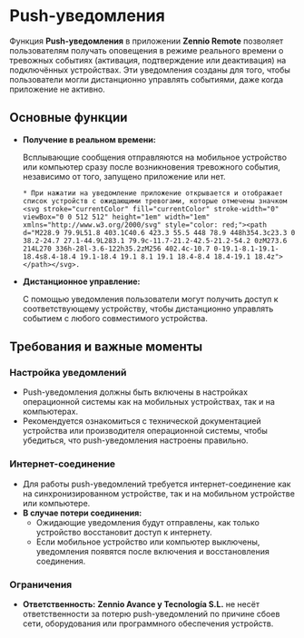 # Push-уведомления

Функция **Push-уведомления** в приложении **Zennio Remote** позволяет пользователям получать оповещения в режиме реального времени о тревожных событиях (активация, подтверждение или деактивация) на подключённых устройствах. Эти уведомления созданы для того, чтобы пользователи могли дистанционно управлять событиями, даже когда приложение не активно.

## Основные функции

* **Получение в реальном времени:** 

    Всплывающие сообщения отправляются на мобильное устройство или компьютер сразу после возникновения тревожного события, независимо от того, запущено приложение или нет.
      
      * При нажатии на уведомление приложение открывается и отображает список устройств с ожидающими тревогами, которые отмечены значком <svg stroke="currentColor" fill="currentColor" stroke-width="0" viewBox="0 0 512 512" height="1em" width="1em" xmlns="http://www.w3.org/2000/svg" style="color: red;"><path d="M228.9 79.9L51.8 403.1C40.6 423.3 55.5 448 78.9 448h354.3c23.3 0 38.2-24.7 27.1-44.9L283.1 79.9c-11.7-21.2-42.5-21.2-54.2 0zM273.6 214L270 336h-28l-3.6-122h35.2zM256 402.4c-10.7 0-19.1-8.1-19.1-18.4s8.4-18.4 19.1-18.4 19.1 8.1 19.1 18.4-8.4 18.4-19.1 18.4z"></path></svg>.

* **Дистанционное управление:** 

    С помощью уведомления пользователи могут получить доступ к соответствующему устройству, чтобы дистанционно управлять событием с любого совместимого устройства.

## Требования и важные моменты

### Настройка уведомлений

* Push-уведомления должны быть включены в настройках операционной системы как на мобильных устройствах, так и на компьютерах.
* Рекомендуется ознакомиться с технической документацией устройства или производителя операционной системы, чтобы убедиться, что push-уведомления настроены правильно.

### Интернет-соединение

* Для работы push-уведомлений требуется интернет-соединение как на синхронизированном устройстве, так и на мобильном устройстве или компьютере.
* **В случае потери соединения:**
  * Ожидающие уведомления будут отправлены, как только устройство восстановит доступ к интернету.
  * Если мобильное устройство или компьютер выключены, уведомления появятся после включения и восстановления соединения.

### Ограничения

* **Ответственность:**
    **Zennio Avance y Tecnología S.L.** не несёт ответственности за потерю push-уведомлений по причине сбоев сети, оборудования или программного обеспечения устройств.
